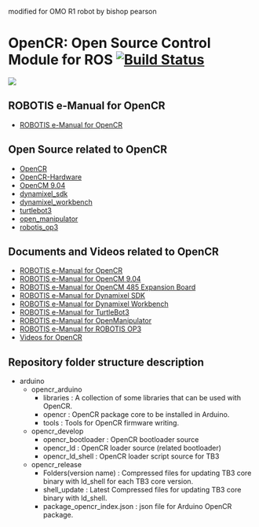 modified for OMO R1 robot by bishop pearson
# OpenCR: Open Source Control Module for ROS [![Build Status](https://travis-ci.org/ROBOTIS-GIT/OpenCR.svg?branch=master)](https://travis-ci.org/ROBOTIS-GIT/OpenCR/)
![](http://emanual.robotis.com/assets/images/parts/controller/opencr10/opencr_product.png)

## ROBOTIS e-Manual for OpenCR
- [ROBOTIS e-Manual for OpenCR](http://emanual.robotis.com/docs/en/parts/controller/opencr10/)

## Open Source related to OpenCR
- [OpenCR](https://github.com/ROBOTIS-GIT/OpenCR)
- [OpenCR-Hardware](https://github.com/ROBOTIS-GIT/OpenCR-Hardware)
- [OpenCM 9.04](https://github.com/ROBOTIS-GIT/OpenCM9.04)
- [dynamixel_sdk](https://github.com/ROBOTIS-GIT/DynamixelSDK)
- [dynamixel_workbench](https://github.com/ROBOTIS-GIT/dynamixel-workbench)
- [turtlebot3](https://github.com/ROBOTIS-GIT/turtlebot3)
- [open_manipulator](https://github.com/ROBOTIS-GIT/open_manipulator)
- [robotis_op3](https://github.com/ROBOTIS-GIT/ROBOTIS-OP3)

## Documents and Videos related to OpenCR
- [ROBOTIS e-Manual for OpenCR](http://emanual.robotis.com/docs/en/parts/controller/opencr10/)
- [ROBOTIS e-Manual for OpenCM 9.04](http://emanual.robotis.com/docs/en/parts/controller/opencm904/)
- [ROBOTIS e-Manual for OpenCM 485 Expansion Board](http://emanual.robotis.com/docs/en/parts/controller/opencm485exp/)
- [ROBOTIS e-Manual for Dynamixel SDK](http://emanual.robotis.com/docs/en/software/dynamixel/dynamixel_sdk/overview/)
- [ROBOTIS e-Manual for Dynamixel Workbench](http://emanual.robotis.com/docs/en/software/dynamixel/dynamixel_workbench/)
- [ROBOTIS e-Manual for TurtleBot3](http://turtlebot3.robotis.com/)
- [ROBOTIS e-Manual for OpenManipulator](http://emanual.robotis.com/docs/en/platform/openmanipulator/)
- [ROBOTIS e-Manual for ROBOTIS OP3](http://emanual.robotis.com/docs/en/platform/op3/introduction/)
- [Videos for OpenCR](https://www.youtube.com/playlist?list=PLRG6WP3c31_VTd-u90LVXaT1B8NMjCSoj)

## Repository folder structure description
- arduino
  - opencr_arduino
    - libraries : A collection of some libraries that can be used with OpenCR.
    - opencr : OpenCR package core to be installed in Arduino.
    - tools : Tools for OpenCR firmware writing.
  - opencr_develop
    - opencr_bootloader : OpenCR bootloader source
    - opencr_ld : OpenCR loader source (related bootloader)
    - opencr_ld_shell : OpenCR loader script source for TB3
  - opencr_release
    - Folders(version name) : Compressed files for updating TB3 core binary with ld_shell for each TB3 core version.
    - shell_update : Latest Compressed files for updating TB3 core binary with ld_shell.
    - package_opencr_index.json : json file for Arduino OpenCR package.
